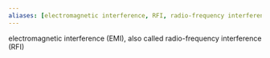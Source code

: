 ```yaml
---
aliases: [electromagnetic interference, RFI, radio-frequency interference]
---
```

electromagnetic interference (EMI), also called radio-frequency interference (RFI) 
